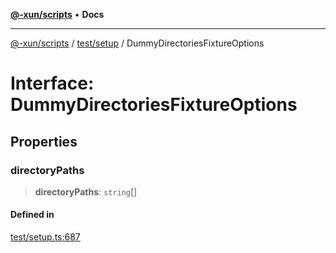 [**@-xun/scripts**](../../../README.md) • **Docs**

***

[@-xun/scripts](../../../README.md) / [test/setup](../README.md) / DummyDirectoriesFixtureOptions

# Interface: DummyDirectoriesFixtureOptions

## Properties

### directoryPaths

> **directoryPaths**: `string`[]

#### Defined in

[test/setup.ts:687](https://github.com/Xunnamius/xscripts/blob/dc527d1504edcd9b99add252bcfe23abb9ef9d78/test/setup.ts#L687)
